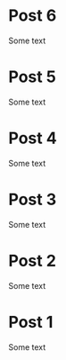 # Post 6
Some text

# Post 5
Some text

# Post 4
Some text

# Post 3
Some text

# Post 2
Some text

# Post 1
Some text
